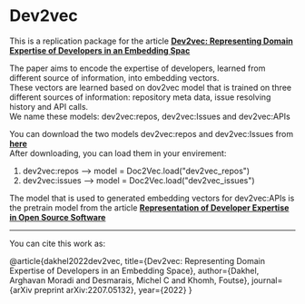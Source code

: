 # Dev2vec
This is a replication package for the article 
<a href="https://arxiv.org/abs/2207.05132"><strong>Dev2vec: Representing Domain Expertise of Developers in an Embedding Spac</strong></a>
    
The paper aims to encode the expertise of developers, learned from different source of information, into embedding vectors.<br />
These vectors are learned based on dov2vec model that is trained on three different sources of information: repository meta data, issue resolving history and API calls.<br />
We name these models: dev2vec:repos, dev2vec:Issues and dev2vec:APIs <br />

You can download the two models dev2vec:repos and dev2vec:Issues from <a href="https://doi.org/10.5281/zenodo.7580313"><strong>here</strong></a> <br />
After downloading, you can load them in your envirement:
1. dev2vec:repos --> model = Doc2Vec.load("dev2vec_repos")
2. dev2vec:issues --> model = Doc2Vec.load("dev2vec_issues")

The model that is used to generated embedding vectors for dev2vec:APIs is the pretrain model from the article <a href="https://ieeexplore.ieee.org/abstract/document/9401957?casa_token=G8DjJLSm2sQAAAAA:3h8AEP8d0XLzSgHaVkSal9k7AyQ1pfXt18uuCCeIyiCMEmEKqlkgR1xsaoJj-iJIbGVP-hbeRg"><strong>Representation of Developer Expertise in Open Source Software</strong></a> <br />

-------------------------------------------------------------------------------------------------------------------------------------------------
You can cite this work as: <br />

@article{dakhel2022dev2vec,
  title={Dev2vec: Representing Domain Expertise of Developers in an Embedding Space},
  author={Dakhel, Arghavan Moradi and Desmarais, Michel C and Khomh, Foutse},
  journal={arXiv preprint arXiv:2207.05132},
  year={2022}
}

    
